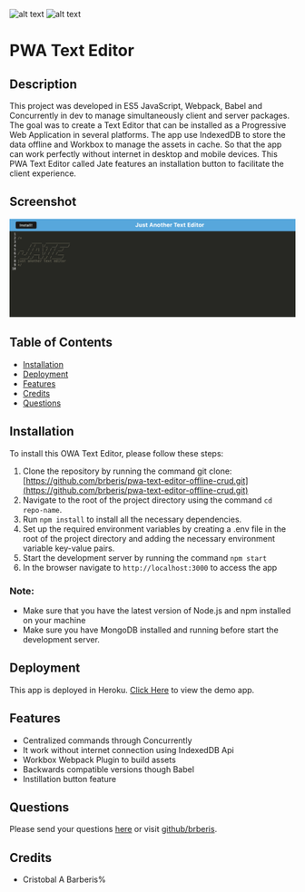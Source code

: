 [comment]: <> (This readme was created by Nodinq Readme Generator)
![alt text](https://img.shields.io/badge/License-MIT-brightgreen)
![alt text](https://img.shields.io/badge/Ver.-1.0.0-blue)

# PWA Text Editor


## Description

This project was developed in ES5 JavaScript, Webpack, Babel and Concurrently in dev to manage simultaneously client and server packages. The goal was to create a Text Editor that can be installed as a Progressive Web Application in several platforms.
The app use IndexedDB to store the data offline and Workbox to manage the assets in cache. So that the app can work perfectly without internet in desktop and mobile devices.
This PWA Text Editor called Jate features an installation button to facilitate the client experience.

## Screenshot

![alt screenshot](https://github.com/brberis/pwa-text-editor-offline-crud/raw/main/assets/images/web.png)

## Table of Contents

- [Installation](#installation)
- [Deployment](#deployment)
- [Features](#features)
- [Credits](#credits)
- [Questions](#questions)

## Installation

To install this OWA Text Editor, please follow these steps:

1. Clone the repository by running the command git clone: 
[https://github.com/brberis/pwa-text-editor-offline-crud.git](https://github.com/brberis/pwa-text-editor-offline-crud.git)
2. Navigate to the root of the project directory using the command `cd repo-name`.
3. Run `npm install` to install all the necessary dependencies.
4. Set up the required environment variables by creating a .env file in the root of the project directory and adding the necessary environment variable key-value pairs.
5. Start the development server by running the command `npm start`
7. In the browser navigate to `http://localhost:3000` to access the app

### Note:
- Make sure that you have the latest version of Node.js and npm installed on your machine
- Make sure you have MongoDB installed and running before start the development server. 


## Deployment

This app is deployed in Heroku.
[Click Here](https://pwa-text-editor-offline-crud.herokuapp.com) to view the demo app.


## Features

- Centralized commands through Concurrently
- It work without internet connection using IndexedDB Api
- Workbox Webpack Plugin to build assets
- Backwards compatible versions though Babel
- Instillation button feature

## Questions

Please send your questions [here](mailto:cristobal@barberis.com?subject=[GitHub]%20PWA%20Text%20Editor) or visit [github/brberis](https://github.com/brberis).

## Credits

* Cristobal A Barberis%  
